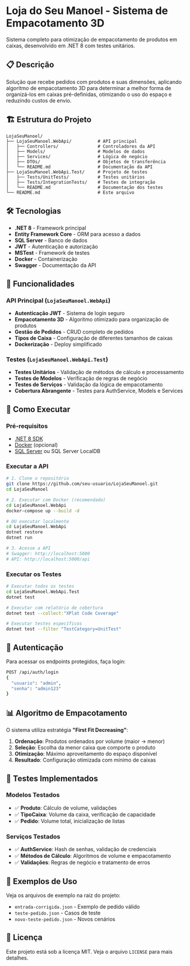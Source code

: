 # Loja do Seu Manoel - Sistema de Empacotamento 3D

Sistema completo para otimização de empacotamento de produtos em caixas, desenvolvido em .NET 8 com testes unitários.

## 📋 Descrição

Solução que recebe pedidos com produtos e suas dimensões, aplicando algoritmo de empacotamento 3D para determinar a melhor forma de organizá-los em caixas pré-definidas, otimizando o uso do espaço e reduzindo custos de envio.

## 🏗️ Estrutura do Projeto

```
LojaSeuManoel/
├── LojaSeuManoel.WebApi/          # API principal
│   ├── Controllers/               # Controladores da API
│   ├── Models/                    # Modelos de dados
│   ├── Services/                  # Lógica de negócio
│   ├── DTOs/                      # Objetos de transferência
│   └── README.md                  # Documentação da API
├── LojaSeuManoel.WebApi.Test/     # Projeto de testes
│   ├── Tests/UnitTests/           # Testes unitários
│   ├── Tests/IntegrationTests/    # Testes de integração
│   └── README.md                  # Documentação dos testes
└── README.md                      # Este arquivo
```

## 🛠️ Tecnologias

- **.NET 8** - Framework principal
- **Entity Framework Core** - ORM para acesso a dados
- **SQL Server** - Banco de dados
- **JWT** - Autenticação e autorização
- **MSTest** - Framework de testes
- **Docker** - Containerização
- **Swagger** - Documentação da API

## 🎯 Funcionalidades

### API Principal (`LojaSeuManoel.WebApi`)
- **Autenticação JWT** - Sistema de login seguro
- **Empacotamento 3D** - Algoritmo otimizado para organização de produtos
- **Gestão de Pedidos** - CRUD completo de pedidos
- **Tipos de Caixa** - Configuração de diferentes tamanhos de caixas
- **Dockerização** - Deploy simplificado

### Testes (`LojaSeuManoel.WebApi.Test`)
- **Testes Unitários** - Validação de métodos de cálculo e processamento
- **Testes de Modelos** - Verificação de regras de negócio
- **Testes de Serviços** - Validação da lógica de empacotamento
- **Cobertura Abrangente** - Testes para AuthService, Models e Services

## 🚀 Como Executar

### Pré-requisitos
- [.NET 8 SDK](https://dotnet.microsoft.com/download/dotnet/8.0)
- [Docker](https://www.docker.com/get-started) (opcional)
- [SQL Server](https://www.microsoft.com/sql-server) ou SQL Server LocalDB

### Executar a API

```bash
# 1. Clone o repositório
git clone https://github.com/seu-usuario/LojaSeuManoel.git
cd LojaSeuManoel

# 2. Executar com Docker (recomendado)
cd LojaSeuManoel.WebApi
docker-compose up --build -d

# OU executar localmente
cd LojaSeuManoel.WebApi
dotnet restore
dotnet run

# 3. Acesse a API
# Swagger: http://localhost:5000
# API: http://localhost:5000/api
```

### Executar os Testes

```bash
# Executar todos os testes
cd LojaSeuManoel.WebApi.Test
dotnet test

# Executar com relatório de cobertura
dotnet test --collect:"XPlat Code Coverage"

# Executar testes específicos
dotnet test --filter "TestCategory=UnitTest"
```

## 🔐 Autenticação

Para acessar os endpoints protegidos, faça login:

```bash
POST /api/auth/login
{
  "usuario": "admin",
  "senha": "admin123"
}
```

## 📊 Algoritmo de Empacotamento

O sistema utiliza estratégia **"First Fit Decreasing"**:

1. **Ordenação**: Produtos ordenados por volume (maior → menor)
2. **Seleção**: Escolha da menor caixa que comporte o produto
3. **Otimização**: Máximo aproveitamento do espaço disponível
4. **Resultado**: Configuração otimizada com mínimo de caixas

## 🧪 Testes Implementados

### Modelos Testados
- ✅ **Produto**: Cálculo de volume, validações
- ✅ **TipoCaixa**: Volume da caixa, verificação de capacidade
- ✅ **Pedido**: Volume total, inicialização de listas

### Serviços Testados
- ✅ **AuthService**: Hash de senhas, validação de credenciais
- ✅ **Métodos de Cálculo**: Algoritmos de volume e empacotamento
- ✅ **Validações**: Regras de negócio e tratamento de erros

## 📁 Exemplos de Uso

Veja os arquivos de exemplo na raiz do projeto:
- `entrada-corrigida.json` - Exemplo de pedido válido
- `teste-pedido.json` - Casos de teste
- `novo-teste-pedido.json` - Novos cenários

## 📝 Licença

Este projeto está sob a licença MIT. Veja o arquivo `LICENSE` para mais detalhes.

